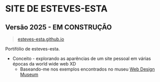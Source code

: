 # SITE DE ESTEVES-ESTA 
## Versão 2025 - EM CONSTRUÇÃO

> [esteves-esta.github.io](https://esteves-esta.github.io)

Portifólio de esteves-esta.
- Conceito - explorando as aparências de um site pessoal em várias épocas da world wide web XD
  - Baseando-me nos exemplos encontrados no museu [Web Design Museum](https://www.webdesignmuseum.org/)
